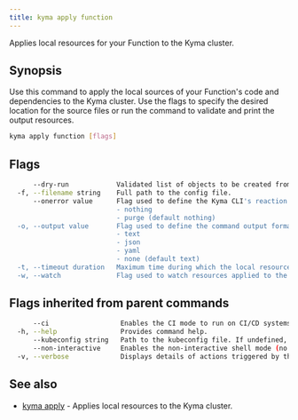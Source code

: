 ```yaml
---
title: kyma apply function
---
```


Applies local resources for your Function to the Kyma cluster.

## Synopsis

Use this command to apply the local sources of your Function's code and dependencies to the Kyma cluster. 
Use the flags to specify the desired location for the source files or run the command to validate and print the output resources.

```bash
kyma apply function [flags]
```

## Flags

```bash
      --dry-run            Validated list of objects to be created from sources.
  -f, --filename string    Full path to the config file.
      --onerror value      Flag used to define the Kyma CLI's reaction to an error when applying resources to the cluster. Use one of these options: 
                           - nothing
                           - purge (default nothing)
  -o, --output value       Flag used to define the command output format. Use one of these options:
                           - text
                           - json
                           - yaml
                           - none (default text)
  -t, --timeout duration   Maximum time during which the local resources are being applied, where "0" means "infinite". Valid time units are "ns", "us" (or "µs"), "ms", "s", "m", "h".
  -w, --watch              Flag used to watch resources applied to the cluster to make sure that everything is applied in the correct order.
```

## Flags inherited from parent commands

```bash
      --ci                  Enables the CI mode to run on CI/CD systems. It avoids any user interaction (such as no dialog prompts) and ensures that logs are formatted properly in log files (such as no spinners for CLI steps).
  -h, --help                Provides command help.
      --kubeconfig string   Path to the kubeconfig file. If undefined, Kyma CLI uses the KUBECONFIG environment variable, or falls back "/$HOME/.kube/config".
      --non-interactive     Enables the non-interactive shell mode (no colorized output, no spinner).
  -v, --verbose             Displays details of actions triggered by the command.
```

## See also

* [kyma apply](kyma_apply.md)	 - Applies local resources to the Kyma cluster.


